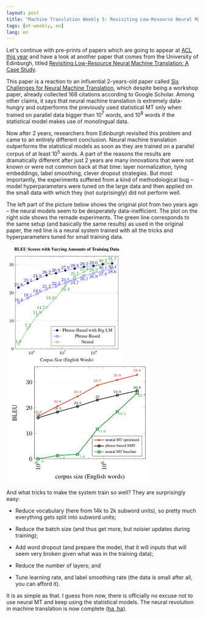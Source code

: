 ```yaml
---
layout: post
title: "Machine Translation Weekly 5: Revisiting Low-Resource Neural Machine Translation"
tags: [mt-weekly, en]
lang: en
---
```


Let's continue with pre-prints of papers which are going to appear at [ACL this
year](http://www.acl2019.org/EN/index.xhtml) and have a look at another paper
that comes from the University of Edinburgh, titled [Revisiting
Low-Resource Neural Machine Translation: A Case
Study](https://arxiv.org/pdf/1905.11901.pdf).

This paper is a reaction to an influential 2-years-old paper called [Six
Challenges for Neural Machine
Translation](https://www.aclweb.org/anthology/W17-3204), which despite being a
workshop paper, already collected 168 citations according to Google Scholar.
Among other claims, it says that neural machine translation is extremely
data-hungry and outperforms the previously used statistical MT only when
trained on parallel data bigger than 10<sup>7</sup> words, and 10<sup>8</sup>
words if the statistical model makes use of monolingual data.

Now after 2 years, researchers from Edinburgh revisited this problem and came
to an entirely different conclusion. Neural machine translation outperforms the
statistical models as soon as they are trained on a parallel corpus of at least
10<sup>5</sup> words. A part of the reasons the results are dramatically
different after just 2 years are many innovations that were not known or were
not common back at that time: layer normalization, tying embeddings, label
smoothing, clever dropout strategies. But most importantly, the experiments
suffered from a kind of methodological bug – model hyperparameters were tuned
on the large data and then applied on the small data with which they (not
surprisingly) did not perform well.

The left part of the picture below shows the original plot from two years ago –
the neural models seem to be desperately data-inefficient. The plot on the
right side shows the remade experiments. The green line corresponds to the same
setup (and basically the same results) as used in the original paper, the red
line is a neural system trained with all the tricks and hyperparameters tuned
for small training data.

<img src="/assets/MT-Weekly-5/koehn.png" height="310" />
<img src="/assets/MT-Weekly-5/sennrich.png" height="310" />

And what tricks to make the system train so well? They are surprisingly easy:

* Reduce vocabulary (here from 14k to 2k subword units), so pretty much
  everything gets split into subword units;

* Reduce the batch size (and thus get more, but noisier updates during
  training);

* Add word dropout (and prepare the model, that it will inputs that will seem
  very broken given what was in the training data);

* Reduce the number of layers; and

* Tune learning rate, and label smoothing rate (the data is small after all,
  you can afford it).

It is as simple as that. I guess from now, there is officially no excuse not to
use neural MT and keep using the statistical models. The neural revolution in
machine translation is now complete ([ha,
ha](https://en.wikipedia.org/wiki/Something_Happened)).
